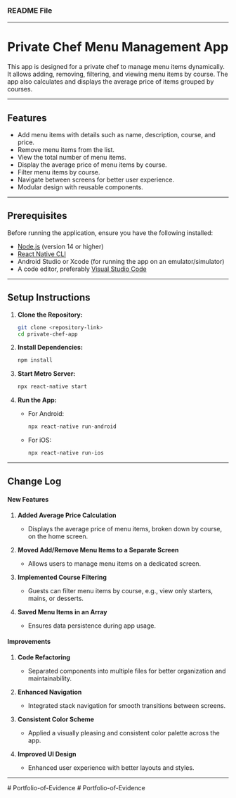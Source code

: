 ### **README File**

---

# **Private Chef Menu Management App**

This app is designed for a private chef to manage menu items dynamically. It allows adding, removing, filtering, and viewing menu items by course. The app also calculates and displays the average price of items grouped by courses.

---

## **Features**

- Add menu items with details such as name, description, course, and price.
- Remove menu items from the list.
- View the total number of menu items.
- Display the average price of menu items by course.
- Filter menu items by course.
- Navigate between screens for better user experience.
- Modular design with reusable components.

---

## **Prerequisites**

Before running the application, ensure you have the following installed:

- [Node.js](https://nodejs.org/) (version 14 or higher)
- [React Native CLI](https://reactnative.dev/docs/environment-setup)
- Android Studio or Xcode (for running the app on an emulator/simulator)
- A code editor, preferably [Visual Studio Code](https://code.visualstudio.com/)

---

## **Setup Instructions**

1. **Clone the Repository:**

   ```bash
   git clone <repository-link>
   cd private-chef-app
   ```

2. **Install Dependencies:**

   ```bash
   npm install
   ```

3. **Start Metro Server:**

   ```bash
   npx react-native start
   ```

4. **Run the App:**

   - For Android:  
     ```bash
     npx react-native run-android
     ```
   - For iOS:  
     ```bash
     npx react-native run-ios
     ```

---

## **Change Log**

#### **New Features**
1. **Added Average Price Calculation**  
   - Displays the average price of menu items, broken down by course, on the home screen.

2. **Moved Add/Remove Menu Items to a Separate Screen**  
   - Allows users to manage menu items on a dedicated screen.

3. **Implemented Course Filtering**  
   - Guests can filter menu items by course, e.g., view only starters, mains, or desserts.

4. **Saved Menu Items in an Array**  
   - Ensures data persistence during app usage.

#### **Improvements**
1. **Code Refactoring**  
   - Separated components into multiple files for better organization and maintainability.

2. **Enhanced Navigation**  
   - Integrated stack navigation for smooth transitions between screens.

3. **Consistent Color Scheme**  
   - Applied a visually pleasing and consistent color palette across the app.

4. **Improved UI Design**  
   - Enhanced user experience with better layouts and styles.

---


#   P o r t f o l i o - o f - E v i d e n c e 
 
 #   P o r t f o l i o - o f - E v i d e n c e 
 
 
